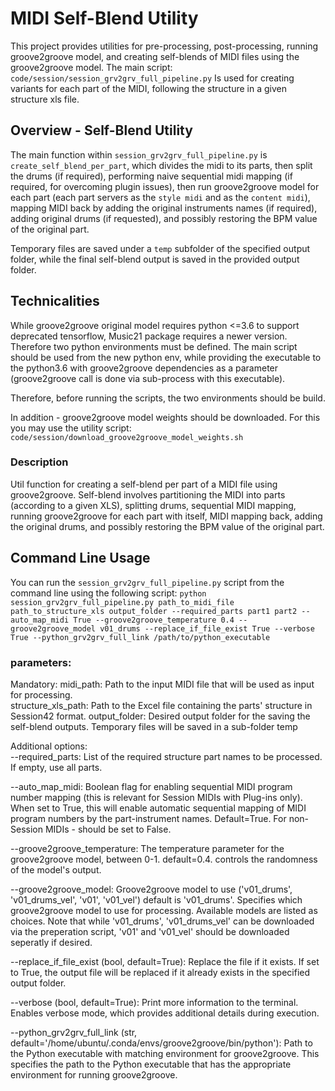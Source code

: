 # MIDI Self-Blend Utility

This project provides utilities for pre-processing, post-processing, running groove2groove model, and creating self-blends of MIDI files using the groove2groove model.
The main script: `code/session/session_grv2grv_full_pipeline.py`
Is used for creating variants for each part of the MIDI, following the structure in a given structure xls file. 

## Overview - Self-Blend Utility

The main function within `session_grv2grv_full_pipeline.py` is `create_self_blend_per_part`, which divides the midi to its parts, then split the drums (if required), performing naive sequential midi mapping (if required, for overcoming plugin issues), then run groove2groove model for each part (each part servers as the `style midi` and as the `content midi`), mapping MIDI back by adding the original instruments names (if required), adding original drums (if requested), and possibly restoring the BPM value of the original part.

Temporary files are saved under a `temp` subfolder of the specified output folder, while the final self-blend output is saved in the provided output folder.


## Technicalities
While groove2groove original model requires python <=3.6 to support deprecated tensorflow, Music21 package requires a newer version. Therefore two python environments must be defined.
The main script should be used from the new python env, while providing the executable to the python3.6 with groove2groove dependencies as a parameter (groove2groove call is done via sub-process with this executable).

Therefore, before running the scripts, the two environments should be build.

In addition - groove2groove model weights should be downloaded. For this you may use the utility script: 
`code/session/download_groove2groove_model_weights.sh`


### Description

Util function for creating a self-blend per part of a MIDI file using groove2groove. Self-blend involves partitioning the MIDI into parts (according to a given XLS), splitting drums, sequential MIDI mapping, running groove2groove for each part with itself, MIDI mapping back, adding the original drums, and possibly restoring the BPM value of the original part.


## Command Line Usage
You can run the `session_grv2grv_full_pipeline.py` script from the command line using the following script:
```python session_grv2grv_full_pipeline.py path_to_midi_file path_to_structure_xls output_folder --required_parts part1 part2 --auto_map_midi True --groove2groove_temperature 0.4 --groove2groove_model v01_drums --replace_if_file_exist True --verbose True --python_grv2grv_full_link /path/to/python_executable```

### parameters:
Mandatory:
  midi_path: Path to the input MIDI file that will be used as input for processing.      
  structure_xls_path: Path to the Excel file containing the parts' structure in Session42 format.
  output_folder: Desired output folder for the saving the self-blend outputs. 
    Temporary files will be saved in a sub-folder temp

Additional options:      
  --required_parts: List of the required structure part names to be processed. If empty, use all parts.
  
  --auto_map_midi: Boolean flag for enabling sequential MIDI program number mapping (this is relevant for Session MIDIs with Plug-ins only). 
      When set to True, this will enable automatic sequential mapping of MIDI program numbers by the part-instrument names. Default=True.
      For non-Session MIDIs - should be set to False.
  
  --groove2groove_temperature: The temperature parameter for the groove2groove model, between 0-1. default=0.4. controls the randomness of the model's output.

  --groove2groove_model: Groove2groove model to use ('v01_drums', 'v01_drums_vel', 'v01', 'v01_vel') default is 'v01_drums'.
      Specifies which groove2groove model to use for processing. Available models are listed as choices. 
      Note that while 'v01_drums', 'v01_drums_vel' can be downloaded via the preperation script, 'v01' and 'v01_vel' should be downloaded seperatly if desired. 

  --replace_if_file_exist (bool, default=True): Replace the file if it exists.
      If set to True, the output file will be replaced if it already exists in the specified output folder.

  --verbose (bool, default=True): Print more information to the terminal.
      Enables verbose mode, which provides additional details during execution.

  --python_grv2grv_full_link (str, default='/home/ubuntu/.conda/envs/groove2groove/bin/python'): Path to the Python executable with matching environment for groove2groove.
      This specifies the path to the Python executable that has the appropriate environment for running groove2groove.

